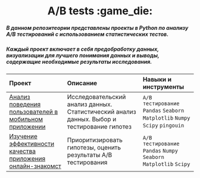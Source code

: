 <h1 align="center">A/B tests :game_die:</h1> 

##### В данном репозитеории представлены проекты в Python по анализу А/B тестирований  с использованием статистических тестов. ##### 
##### Каждый проект включает в себя предобработку данных, визуализации для лучшего понимания данных и выводы, содержащие необходимые результаты исследования. #####


| Проект | Описание | Навыки и инструменты | 
| :---------------------- | :---------------------- | :---------------------- |
| [Анализ поведения пользователей в мобильном приложении](https://github.com/ChristinaVG/AB_tests/blob/main/_delivery_shop.ipynb) | Исследовательский анализ данных. Статистический анализ данных. Выбор и тестирование гипотез | `А/В тестирование` `Pandas` `Seaborn` `Matplotlib` `Numpy` `Scipy` `pingouin`|
| [Изучение эффективности качества приложения онлайн-знакомст](https://github.com/ChristinaVG/AB_tests/blob/main/match_data.ipynb) | Приоритизировать гипотезы, оценить результаты А/В тестирования  |`А/В тестирование` `Pandas` `Numpy` `Seaborn` `Matplotlib` `Scipy`|
